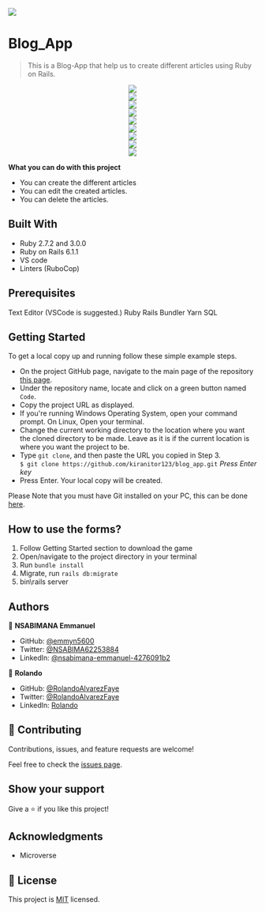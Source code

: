 ![](https://img.shields.io/badge/Microverse-blueviolet)

# Blog_App
> This is a Blog-App that help us to create different articles using Ruby on Rails.

<div align="center">
  <img src="/img1.png" width="auto" height="auto"/>
</div>

<div align="center">
  <img src="/img2.png" width="auto" height="auto"/>
</div>

<div align="center">
  <img src="/img3.png" width="auto" height="auto"/>
</div>

<div align="center">
  <img src="/img4.png" width="auto" height="auto"/>
</div>

<div align="center">
  <img src="/img5.png" width="auto" height="auto"/>
</div>

<div align="center">
  <img src="/img6.png" width="auto" height="auto"/>
</div>

<div align="center">
  <img src="/img7.png" width="auto" height="auto"/>
</div>

<div align="center">
  <img src="/img8.png" width="auto" height="auto"/>
</div>

<div align="center">
  <img src="/img9.png" width="auto" height="auto"/>
</div>

**What you can do with this project**
- You can create the different articles
- You can edit the created articles.
- You can delete the articles.

## Built With

- Ruby 2.7.2 and 3.0.0
- Ruby on Rails 6.1.1
- VS code
- Linters (RuboCop)

## Prerequisites
Text Editor (VSCode is suggested.) Ruby Rails Bundler Yarn SQL

## Getting Started

To get a local copy up and running follow these simple example steps.

- On the project GitHub page, navigate to the main page of the repository [this page](https://github.com/kiranitor123/blog_app.git).
- Under the repository name, locate and click on a green button named `Code`.
- Copy the project URL as displayed.
- If you're running Windows Operating System, open your command prompt. On Linux, Open your terminal.
- Change the current working directory to the location where you want the cloned directory to be made. Leave as it is if the current location is where you want the project to be.
- Type `git clone`, and then paste the URL you copied in Step 3.<br>
  `$ git clone https://github.com/kiranitor123/blog_app.git` <em>Press Enter key</em><br>
- Press Enter. Your local copy will be created.

Please Note that you must have Git installed on your PC, this can be done [here](https://gist.github.com/derhuerst/1b15ff4652a867391f03).

## How to use the forms?

1. Follow Getting Started section to download the game
2. Open/navigate to the project directory in your terminal
3. Run `bundle install`
4. Migrate, run `rails db:migrate`
5. bin\rails server


## Authors

👤 **NSABIMANA Emmanuel**

- GitHub: [@emmyn5600](https://github.com/Emmyn5600)
- Twitter: [@NSABIMA62253884](https://twitter.com/NSABIMA62253884)
- LinkedIn: [@nsabimana-emmanuel-4276091b2](https://www.linkedin.com/in/nsabimana-emmanuel-4276091b2/)

👤 **Rolando**

- GitHub: [@RolandoAlvarezFaye](https://github.com/kiranitor123)
- Twitter: [@RolandoAlvarezFaye](https://twitter.com/FayeRolando)
- LinkedIn: [Rolando](https://www.linkedin.com/in/rolando-diego-alvarez-faye-b2b34a1a9/)

## 🤝 Contributing

Contributions, issues, and feature requests are welcome!

Feel free to check the [issues page]().

## Show your support

Give a ⭐️ if you like this project!

## Acknowledgments

- Microverse

## 📝 License

This project is [MIT](https://en.wikipedia.org/wiki/MIT_License) licensed.